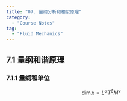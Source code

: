 ```yaml
---
title: "07. 量纲分析和相似原理"
category:
  - "Course Notes"
tag:
  - "Fluid Mechanics"
---
```


## 7.1 量纲和谐原理

### 7.1.1 量纲和单位

$$
\dim{x} = L^{\alpha} T^{\beta} M^{\gamma}
$$
